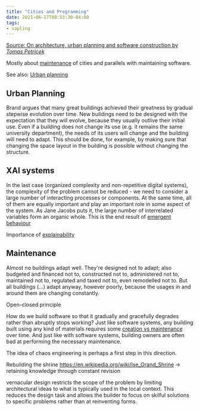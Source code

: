 ```yaml
---
title: "Cities and Programming"
date: 2021-06-17T00:53:30-04:00
tags:
- sapling
---
```


[Source: On architecture, urban planning and software construction
 by *Tomas Petricek*](http://tomasp.net/blog/2020/cities-and-programming/)

Mostly about [maintenance](thoughts/maintenance.md) of cities and parallels with maintaining software.

See also: [Urban planning](thoughts/urban%20planning.md)

## Urban Planning
Brand argues that many great buildings achieved their greatness by gradual stepwise evolution over time. New buildings need to be designed with the expectation that they will evolve, because they usually outlive their initial use. Even if a building does not change its use (e.g. it remains the same university department), the needs of its users will change and the building will need to adapt. This should be done, for example, by making sure that changing the space layout in the building is possible without changing the structure.

## XAI systems
In the last case (organized complexity and non-repetitive digital systems), the complexity of the problem cannot be reduced - we need to consider a large number of interacting processes or components. At the same time, all of them are equally important and play an important role in some aspect of the system. As Jane Jacobs puts it, the large number of interrelated variables form an organic whole. This is the end result of [emergent behaviour](thoughts/emergent%20behaviour.md)

Importance of [explainability](thoughts/explainability.md)

## Maintenance
Almost no buildings adapt well. They're designed not to adapt; also budgeted and financed not to, constructed not to, administered not to, maintained not to, regulated and taxed not to, even remodelled not to. But all buildings (...) adapt anyway, however poorly, because the usages in and around them are changing constantly.

Open-closed principle

How do we build software so that it gradually and gracefully degrades rather than abruptly stops working? Just like software systems, any building built using any kind of materials requires some [creation vs maintenance](thoughts/creation%20vs%20maintenance.md) over time. And just like with software systems, building owners are often bad at performing the necessary maintenance.

The idea of chaos engineering is perhaps a first step in this direction.

Rebuilding the shrine https://en.wikipedia.org/wiki/Ise_Grand_Shrine -> retaining knowledge through constant revision

vernacular design restricts the scope of the problem by limiting architectural ideas to what is typically used in the local context. This reduces the design task and allows the builder to focus on skilful solutions to specific problems rather than at reinventing forms. 